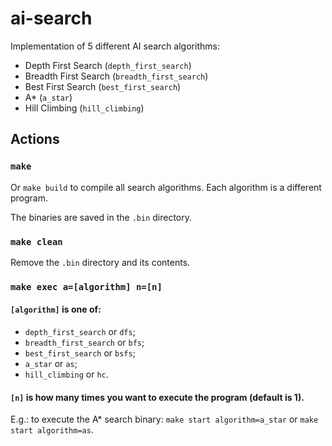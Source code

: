 # ai-search

Implementation of 5 different AI search algorithms:

- Depth First Search (`depth_first_search`)
- Breadth First Search (`breadth_first_search`)
- Best First Search (`best_first_search`)
- A* (`a_star`)
- Hill Climbing (`hill_climbing`)

## Actions

### `make`

Or `make build` to compile all search algorithms. Each algorithm is a different program.

The binaries are saved in the `.bin` directory.

### `make clean`

Remove the `.bin` directory and its contents.

### `make exec a=[algorithm] n=[n]`

#### `[algorithm]` is one of:

- `depth_first_search` or `dfs`;
- `breadth_first_search` or `bfs`;
- `best_first_search` or `bsfs`;
- `a_star` or `as`;
- `hill_climbing` or `hc`.

#### `[n]` is how many times you want to execute the program (default is 1).

E.g.: to execute the A* search binary: `make start algorithm=a_star` or `make start algorithm=as`.

<!-- ## `make test algorithm=[algorithm]`

#### `[algorithm]` is one of: `depth_first_search` or `dfs`; `breadth_first_search` or `bfs`; `best_first_search` or `bsfs`; `a_star` or `as`; `hill_climbing` or `hc`. -->

